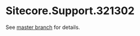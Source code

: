 # Sitecore.Support.321302

See [master branch](https://github.com/sitecoresupport/Sitecore.Support.321302) for details.